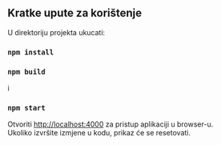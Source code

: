 ## Kratke upute za korištenje

U direktoriju projekta ukucati:

### `npm install`
### `npm build`
i
### `npm start`

Otvoriti [http://localhost:4000](http://localhost:4000) za pristup aplikaciji u browser-u.</br>
Ukoliko izvršite izmjene u kodu, prikaz će se resetovati.
